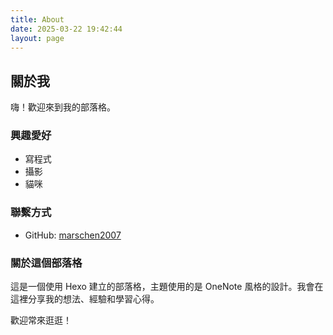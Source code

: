 ```yaml
---
title: About
date: 2025-03-22 19:42:44
layout: page
---
```


## 關於我

嗨！歡迎來到我的部落格。

### 興趣愛好

- 寫程式
- 攝影
- 貓咪

### 聯繫方式

- GitHub: [marschen2007](https://github.com/marschen2007)

### 關於這個部落格

這是一個使用 Hexo 建立的部落格，主題使用的是 OneNote 風格的設計。我會在這裡分享我的想法、經驗和學習心得。

歡迎常來逛逛！
